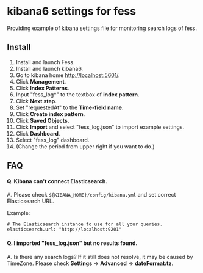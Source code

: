 kibana6 settings for fess
=====

Providing example of kibana settings file for monitoring search logs of fess.

## Install

1. Install and launch Fess.
1. Install and launch kibana6.
1. Go to kibana home [http://localhost:5601/](http://localhost:5601/).
1. Click **Management**.
1. Click **Index Patterns**.
1. Input "fess_log*" to the textbox of **index pattern**.
1. Click **Next step**.
1. Set "requestedAt" to the **Time-field name**.
1. Click **Create index pattern**.
1. Click **Saved Objects**.
1. Click **Import** and select "fess_log.json" to import example settings.
1. Click **Dashboard**.
1. Select "fess_log" dashboard.
1. (Change the period from upper right if you want to do.)
## FAQ

#### Q. Kibana can't connect Elasticsearch.

A. Please check `${KIBANA_HOME}/config/kibana.yml` and set correct Elasticsearch URL.

Example:
```
# The Elasticsearch instance to use for all your queries.
elasticsearch.url: "http://localhost:9201"
```

#### Q. I imported "fess_log.json" but no results found.

A. Is there any search logs? If it still does not resolve, it may be caused by TimeZone. Please check **Settings** -> **Advanced** -> **dateFormat:tz**.
